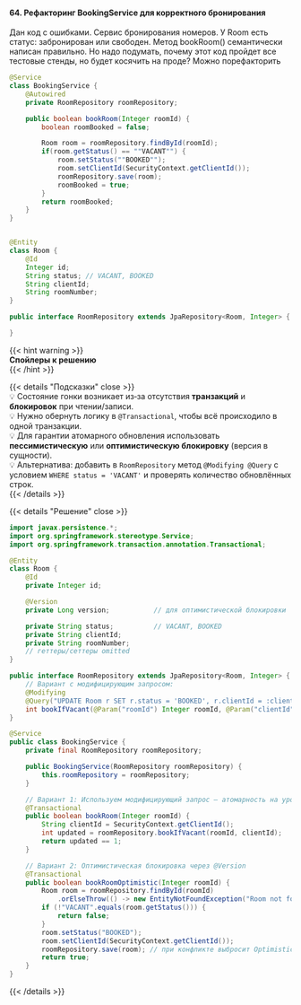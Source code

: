 #### 64. Рефакторинг BookingService для корректного бронирования

Дан код с ошибками. Сервис бронирования номеров. У Room есть статус: забронирован или свободен. Метод bookRoom() семантически написан правильно. Но надо подумать, почему этот код пройдет все тестовые стенды, но будет косячить на проде? Можно порефакторить

```java
@Service
class BookingService {
    @Autowired
    private RoomRepository roomRepository;

    public boolean bookRoom(Integer roomId) {
        boolean roomBooked = false;

        Room room = roomRepository.findById(roomId);
        if(room.getStatus() == ""VACANT"") {
            room.setStatus(""BOOKED"");
            room.setClientId(SecurityContext.getClientId());
            roomRepository.save(room);
            roomBooked = true;
        }
        return roomBooked;
    }
}


@Entity
class Room {
    @Id
    Integer id;
    String status; // VACANT, BOOKED
    String clientId;
    String roomNumber;
}

public interface RoomRepository extends JpaRepository<Room, Integer> {

}

```

{{< hint warning >}}  
**Спойлеры к решению**  
{{< /hint >}}

{{< details "Подсказки" close >}}  
💡 Состояние гонки возникает из‑за отсутствия **транзакций** и **блокировок** при чтении/записи.  
💡 Нужно обернуть логику в `@Transactional`, чтобы всё происходило в одной транзакции.  
💡 Для гарантии атомарного обновления использовать **пессимистическую** или **оптимистическую блокировку** (версия в сущности).  
💡 Альтернатива: добавить в `RoomRepository` метод `@Modifying @Query` с условием `WHERE status = 'VACANT'` и проверять количество обновлённых строк.  
{{< /details >}}

{{< details "Решение" close >}}

```java
import javax.persistence.*;
import org.springframework.stereotype.Service;
import org.springframework.transaction.annotation.Transactional;

@Entity
class Room {
    @Id
    private Integer id;

    @Version
    private Long version;           // для оптимистической блокировки

    private String status;          // VACANT, BOOKED
    private String clientId;
    private String roomNumber;
    // геттеры/сеттеры omitted
}

public interface RoomRepository extends JpaRepository<Room, Integer> {
    // Вариант с модифицирующим запросом:
    @Modifying
    @Query("UPDATE Room r SET r.status = 'BOOKED', r.clientId = :clientId WHERE r.id = :roomId AND r.status = 'VACANT'")
    int bookIfVacant(@Param("roomId") Integer roomId, @Param("clientId") String clientId);
}

@Service
public class BookingService {
    private final RoomRepository roomRepository;

    public BookingService(RoomRepository roomRepository) {
        this.roomRepository = roomRepository;
    }

    // Вариант 1: Используем модифицирующий запрос — атомарность на уровне БД
    @Transactional
    public boolean bookRoom(Integer roomId) {
        String clientId = SecurityContext.getClientId();
        int updated = roomRepository.bookIfVacant(roomId, clientId);
        return updated == 1;
    }

    // Вариант 2: Оптимистическая блокировка через @Version
    @Transactional
    public boolean bookRoomOptimistic(Integer roomId) {
        Room room = roomRepository.findById(roomId)
            .orElseThrow(() -> new EntityNotFoundException("Room not found: " + roomId));
        if (!"VACANT".equals(room.getStatus())) {
            return false;
        }
        room.setStatus("BOOKED");
        room.setClientId(SecurityContext.getClientId());
        roomRepository.save(room); // при конфликте выбросит OptimisticLockException
        return true;
    }
}
```

{{< /details >}}